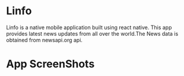 # Linfo
Linfo is a native mobile application built using react native. This app provides latest news updates from all over the world.The News data is obtained from newsapi.org api.

# App ScreenShots

